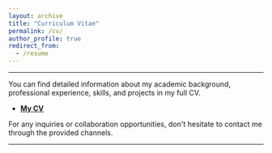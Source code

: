 ```yaml
---
layout: archive
title: "Curriculum Vitae"
permalink: /cv/
author_profile: true
redirect_from:
  - /resume
---
```

<hr>
You can find detailed information about my academic background, professional experience, skills, and projects in my full CV. 

- [**My CV**](https://github.com/M-Hassanzadeh/M-Hassanzadeh.github.io/blob/master/files/CV-Mohammadreza-Hassanzadeh.pdf)

For any inquiries or collaboration opportunities, don't hesitate to contact me through the provided channels.

---
